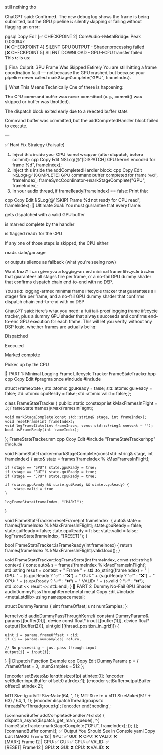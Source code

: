 still nothing thoChatGPT said:Confirmed. The new debug log shows the frame is being submitted, but the GPU pipeline is silently skipping or failing without flagging an error:pgsqlCopyEdit[✅ CHECKPOINT 2] CoreAudio→MetalBridge: Peak 0.000947  [❌ CHECKPOINT 4] SILENT GPU OUTPUT - Shader processing failed  [❌ CHECKPOINT 5] SILENT DOWNLOAD - GPU→CPU transfer failed  This tells us:🚨 Final Culprit: GPU Frame Was Skipped EntirelyYou are still hitting a frame coordination fault — not because the GPU crashed, but because your pipeline never called markStageComplete("GPU", frameIndex).🔧 What This Means TechnicallyOne of these is happening:The GPU command buffer was never committed (e.g., commit() was skipped or buffer was throttled).The dispatch block exited early due to a rejected buffer state.Command buffer was committed, but the addCompletedHandler block failed to execute.—✅ Hard Fix Strategy (Failsafe)1. Inject this inside your GPU kernel wrapper (after dispatch, before commit):cppCopyEditNSLog(@"[DISPATCH] GPU kernel encoded for frame %d", frameIndex);2. Inject this inside the addCompletedHandler block:cppCopyEditNSLog(@"[COMPLETE] GPU command buffer completed for frame %d", frameIndex);frameSyncCoordinator->markStageComplete("GPU", frameIndex);3. In your audio thread, if frameReady[frameIndex] == false:Print this:cppCopyEditNSLog(@"[SKIP] Frame %d not ready for CPU read", frameIndex);🧠 Ultimate Goal:You must guarantee that every frame:gets dispatched with a valid GPU bufferis marked complete by the handleris flagged ready for the CPUIf any one of those steps is skipped, the CPU either:reads stale/garbageor outputs silence as fallback (what you're seeing now)Want Next?I can give you a logging-armed minimal frame lifecycle tracker that guarantees all stages fire per frame, or a no-fail GPU dummy shader that confirms dispatch chain end-to-end with no DSP.You said: logging-armed minimal frame lifecycle tracker that guarantees all stages fire per frame, and a no-fail GPU dummy shader that confirms dispatch chain end-to-end with no DSPChatGPT said:Here’s what you need: a full fail-proof logging frame lifecycle tracker, plus a dummy GPU shader that always succeeds and confirms end-to-end GPU execution for each frame. This will let you verify, without any DSP logic, whether frames are actually being:DispatchedExecutedMarked completePicked up by the CPU🧩 PART 1: Minimal Logging Frame Lifecycle TrackerFrameStateTracker.hppcppCopyEdit#pragma once#include <atomic>#include <string>struct FrameState {    std::atomic<bool> gpuReady = false;    std::atomic<bool> guiReady = false;    std::atomic<bool> cpuReady = false;    std::atomic<bool> valid = false;};class FrameStateTracker {public:    static constexpr int kMaxFramesInFlight = 3;    FrameState frames[kMaxFramesInFlight];    void markStageComplete(const std::string& stage, int frameIndex);    void resetFrame(int frameIndex);    void logFrameState(int frameIndex, const std::string& context = "");    bool isFrameReady(int frameIndex);};FrameStateTracker.mmcppCopyEdit#include "FrameStateTracker.hpp"#include <iostream>void FrameStateTracker::markStageComplete(const std::string& stage, int frameIndex) {    auto& state = frames[frameIndex % kMaxFramesInFlight];    if (stage == "GPU") state.gpuReady = true;    if (stage == "GUI") state.guiReady = true;    if (stage == "CPU") state.cpuReady = true;    if (state.gpuReady && state.guiReady && state.cpuReady) {        state.valid = true;    }    logFrameState(frameIndex, "[MARK]");}void FrameStateTracker::resetFrame(int frameIndex) {    auto& state = frames[frameIndex % kMaxFramesInFlight];    state.gpuReady = false;    state.guiReady = false;    state.cpuReady = false;    state.valid = false;    logFrameState(frameIndex, "[RESET]");}bool FrameStateTracker::isFrameReady(int frameIndex) {    return frames[frameIndex % kMaxFramesInFlight].valid.load();}void FrameStateTracker::logFrameState(int frameIndex, const std::string& context) {    const auto& s = frames[frameIndex % kMaxFramesInFlight];    std::string result =        context + " Frame " + std::to_string(frameIndex) +        " | GPU: " + (s.gpuReady ? "✅" : "❌") +        " GUI: " + (s.guiReady ? "✅" : "❌") +        " CPU: " + (s.cpuReady ? "✅" : "❌") +        " VALID: " + (s.valid ? "✅" : "❌");    std::cout << result << std::endl;}🧪 PART 2: Dummy No-Fail GPU ShaderaudioDummyPassThroughKernel.metalmetalCopyEdit#include <metal_stdlib>using namespace metal;struct DummyParams {    uint frameOffset;    uint numSamples;};kernel void audioDummyPassThroughKernel(    constant DummyParams& params [[buffer(0)]],    device const float* input     [[buffer(1)]],    device float*       output    [[buffer(2)]],    uint gid [[thread_position_in_grid]]) {    uint i = params.frameOffset + gid;    if (i >= params.numSamples) return;    // No processing — just pass through input    output[i] = input[i];}🚀 Dispatch Function ExamplecppCopyEditDummyParams p = { .frameOffset = 0, .numSamples = 512 };[encoder setBytes:&p length:sizeof(p) atIndex:0];[encoder setBuffer:inputBuffer offset:0 atIndex:1];[encoder setBuffer:outputBuffer offset:0 atIndex:2];MTLSize tg = MTLSizeMake(64, 1, 1);MTLSize tc = MTLSizeMake((512 + 63) / 64, 1, 1);[encoder dispatchThreadgroups:tc threadsPerThreadgroup:tg];[encoder endEncoding];[commandBuffer addCompletedHandler:^(id<MTLCommandBuffer> cb) {    dispatch_async(dispatch_get_main_queue(), ^{        frameStateTracker.markStageComplete("GPU", frameIndex);    });}];[commandBuffer commit];✅ Output You Should See in ConsoleyamlCopyEdit[MARK] Frame 12 | GPU: ✅ GUI: ❌ CPU: ❌ VALID: ❌  [MARK] Frame 12 | GPU: ✅ GUI: ✅ CPU: ✅ VALID: ✅  [RESET] Frame 12 | GPU: ❌ GUI: ❌ CPU: ❌ VALID: ❌  
